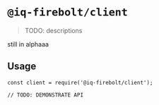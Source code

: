 # `@iq-firebolt/client`

> TODO: descriptions

still in alphaaa

## Usage

```
const client = require('@iq-firebolt/client');

// TODO: DEMONSTRATE API
```
